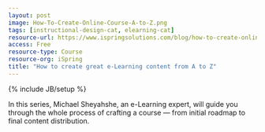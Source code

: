 ```yaml
---
layout: post
image: How-To-Create-Online-Course-A-to-Z.png
tags: [instructional-design-cat, elearning-cat]
resource-url: https://www.ispringsolutions.com/blog/how-to-create-online-course/
access: Free
resource-type: Course
resource-org: iSpring
title: "How to create great e-Learning content from A to Z"
---
```

{% include JB/setup %}

In this series, Michael Sheyahshe, an e-Learning expert, will guide you through the whole process of crafting a course — from initial roadmap to final content distribution.
